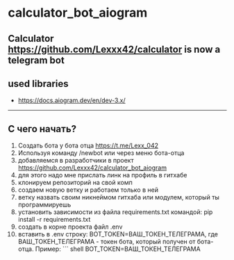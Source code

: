 # calculator_bot_aiogram

Calculator https://github.com/Lexxx42/calculator is now a telegram bot
---

## used libraries

* https://docs.aiogram.dev/en/dev-3.x/

---

## С чего начать?

1. Создать бота у бота отца https://t.me/Lexx_042
2. Используя команду /newbot или через меню бота-отца
3. добавляемся в разработчики в проект https://github.com/Lexxx42/calculator_bot_aiogram
4. для этого надо мне прислать линк на профиль в гитхабе
5. клонируем репозиторий на свой комп
6. создаем новую ветку и работаем только в ней
7. ветку назвать своим никнеймом гитхаба или модулем, который ты программируешь
8. установить зависимости из файла requirements.txt командой: pip install -r requirements.txt
9. создать в корне проекта файл .env
10. вставить в .env строку: BOT_TOKEN=ВАШ_ТОКЕН_ТЕЛЕГРАМА, где ВАШ_ТОКЕН_ТЕЛЕГРАМА - токен бота, который получен от
    бота-отца.
Пример: ``` shell
BOT_TOKEN=ВАШ_ТОКЕН_ТЕЛЕГРАМА  
```